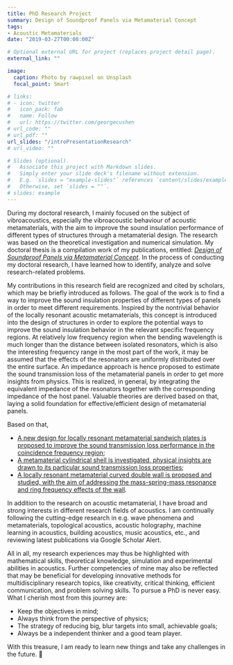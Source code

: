 ```yaml
---
title: PhD Research Project
summary: Design of Soundproof Panels via Metamaterial Concept
tags:
- Acoustic Metamaterials
date: "2019-03-27T00:00:00Z"

# Optional external URL for project (replaces project detail page).
external_link: ""

image:
  caption: Photo by rawpixel on Unsplash
  focal_point: Smart

# links:
# - icon: twitter
#   icon_pack: fab
#   name: Follow
#   url: https://twitter.com/georgecushen
# url_code: ""
# url_pdf: ""
url_slides: "/introPresentationResearch"
# url_video: ""

# Slides (optional).
#   Associate this project with Markdown slides.
#   Simply enter your slide deck's filename without extension.
#   E.g. `slides = "example-slides"` references `content/slides/example-slides.md`.
#   Otherwise, set `slides = ""`.
# slides: example
---
```


During my doctoral research, I mainly focused on the subject of vibroacoustics, especially the vibroacoustic behaviour of acoustic metamaterials, with the aim to improve the sound insulation performance of different types of structures through a metamaterial design. 
The research was based on the theoretical investigation and numerical simulation. My doctoral thesis is a compilation work of my publications, entitled: [*Design of Soundproof Panels via Metamaterial Concept*](https://www.liuzibo.com/publication/liu2019design/). 
In the process of conducting my doctoral research, I have learned how to identify, analyze and solve research-related problems. 
<!-- I also developed relevant knowledge, research methods and methodology.  -->

My contributions in this research field are recognized and cited by scholars, which may be briefly introduced as follows. 
The goal of the work is to find a way to improve the sound insulation properties of different types of panels in order to meet different requirements. 
Inspired by the nontrivial behavior of the locally resonant acoustic metamaterials, this concept is introduced into the design of structures in order to explore the potential ways to improve the sound insulation behavior in the relevant specific frequency regions. 
At relatively low frequency region when the bending wavelength is much longer than the distance between isolated resonators, which is also the interesting frequency range in the most part of the work, it may be assumed that the effects of the resonators are uniformly distributed over the entire surface. 
An impedance approach is hence proposed to estimate the sound transmission loss of the metamaterial panels in order to get more insights from physics. 
This is realized, in general, by integrating the equivalent impedance of the resonators together with the corresponding impedance of the host panel. Valuable theories are derived based on that, laying a solid foundation for effective/efficient design of metamaterial panels. 

Based on that,
* [A new design for locally resonant metamaterial sandwich plates is proposed to improve the sound transmission loss performance in the coincidence frequency region](https://www.liuzibo.com/publication/liu2018broadband/); 
* [A metamaterial cylindrical shell is investigated, physical insights are drawn to its particular sound transmission loss properties](https://www.liuzibo.com/publication/liu2019investigation/);
* [A locally resonant metamaterial curved double wall is proposed and studied, with the aim of addressing the mass-spring-mass resonance and ring frequency effects of the wall](https://www.liuzibo.com/publication/liu2021locally/).

In addition to the research on acoustic metamaterial, I have broad and strong interests in different research fields of acoustics. 
I am continually following the cutting-edge research in e.g. wave phenomena and metamaterials, topological acoustics, acoustic holography, machine learning in acoustics, building acoustics, music acoustics, etc., and reviewing latest publications via Google Scholar Alert.

All in all, my research experiences may thus be highlighted with mathematical skills, theoretical knowledge, simulation and experimental abilities in acoustics. 
Further competencies of mine may also be reflected that may be beneficial for developing innovative methods for multidisciplinary research topics, like creativity, critical thinking, efficient communication, and problem solving skills. 
To pursue a PhD is never easy. 
What I cherish most from this journey are: 
* Keep the objectives in mind;
* Always think from the perspective of physics;
* The strategy of reducing big, blur targets into small, achievable goals;
* Always be a independent thinker and a good team player. 

With this treasure, I am ready to learn new things and take any challenges in the future. 👋 

